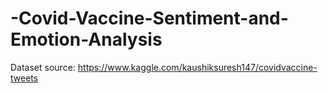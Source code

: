 # -Covid-Vaccine-Sentiment-and-Emotion-Analysis
Dataset source: https://www.kaggle.com/kaushiksuresh147/covidvaccine-tweets
